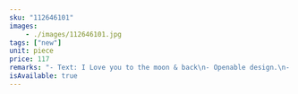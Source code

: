 ```yaml
---
sku: "112646101"
images:
    - ./images/112646101.jpg
tags: ["new"]
unit: piece
price: 117
remarks: "- Text: I Love you to the moon & back\n- Openable design.\n- About 13mm wide.\n- Nickel-free"
isAvailable: true
---
```

